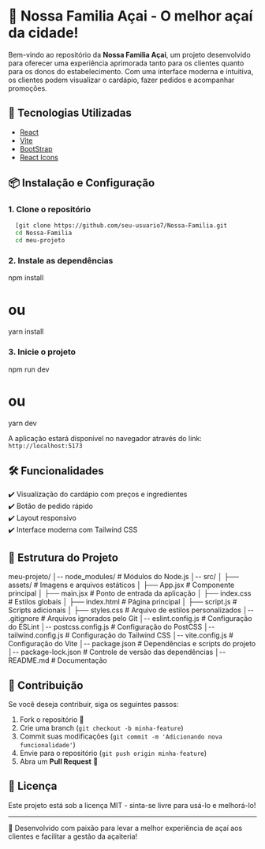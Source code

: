 # 🍇 Nossa Familia Açai - O melhor açaí da cidade!

Bem-vindo ao repositório da **Nossa Familia Açai**, um projeto desenvolvido para oferecer uma experiência aprimorada tanto para os clientes quanto para os donos do estabelecimento. Com uma interface moderna e intuitiva, os clientes podem visualizar o cardápio, fazer pedidos e acompanhar promoções.

## 🚀 Tecnologias Utilizadas

- [React](https://react.dev/)
- [Vite](https://vitejs.dev/)
- [BootStrap](https://getbootstrap.com/)
- [React Icons](https://react-icons.github.io/react-icons/)

## 📦 Instalação e Configuração

### 1. Clone o repositório

```bash
  [git clone https://github.com/seu-usuario7/Nossa-Familia.git
  cd Nossa-Familia
  cd meu-projeto
```

### 2. Instale as dependências

  npm install
  # ou
  yarn install

### 3. Inicie o projeto

  npm run dev
  # ou
  yarn dev

A aplicação estará disponível no navegador através do link: `http://localhost:5173`

## 🛠 Funcionalidades

✔️ Visualização do cardápio com preços e ingredientes  
✔️ Botão de pedido rápido  
✔️ Layout responsivo  
✔️ Interface moderna com Tailwind CSS  

## 📂 Estrutura do Projeto

meu-projeto/
│-- node_modules/       # Módulos do Node.js
│-- src/
│   ├── assets/         # Imagens e arquivos estáticos
│   ├── App.jsx         # Componente principal
│   ├── main.jsx        # Ponto de entrada da aplicação
│   ├── index.css       # Estilos globais
│   ├── index.html      # Página principal
│   ├── script.js       # Scripts adicionais
│   ├── styles.css      # Arquivo de estilos personalizados
│-- .gitignore          # Arquivos ignorados pelo Git
│-- eslint.config.js    # Configuração do ESLint
│-- postcss.config.js   # Configuração do PostCSS
│-- tailwind.config.js  # Configuração do Tailwind CSS
│-- vite.config.js      # Configuração do Vite
│-- package.json        # Dependências e scripts do projeto
│-- package-lock.json   # Controle de versão das dependências
│-- README.md           # Documentação

## 📌 Contribuição

Se você deseja contribuir, siga os seguintes passos:

1. Fork o repositório 🍴
2. Crie uma branch (`git checkout -b minha-feature`)
3. Commit suas modificações (`git commit -m 'Adicionando nova funcionalidade'`)
4. Envie para o repositório (`git push origin minha-feature`)
5. Abra um **Pull Request** 🚀

## 📄 Licença

Este projeto está sob a licença MIT - sinta-se livre para usá-lo e melhorá-lo!

---

💜 Desenvolvido com paixão para levar a melhor experiência de açaí aos clientes e facilitar a gestão da açaiteria!

